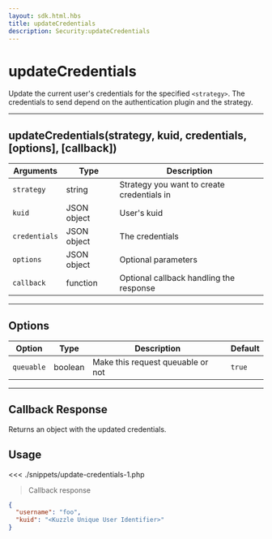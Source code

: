 ```yaml
---
layout: sdk.html.hbs
title: updateCredentials
description: Security:updateCredentials
---
```


# updateCredentials

Update the current user's credentials for the specified `<strategy>`. The credentials to send depend on the authentication plugin and the strategy.

---

## updateCredentials(strategy, kuid, credentials, [options], [callback])

| Arguments     | Type        | Description                                |
| ------------- | ----------- | ------------------------------------------ |
| `strategy`    | string      | Strategy you want to create credentials in |
| `kuid`        | JSON object | User's kuid                                |
| `credentials` | JSON object | The credentials                            |
| `options`     | JSON object | Optional parameters                        |
| `callback`    | function    | Optional callback handling the response    |

---

## Options

| Option     | Type    | Description                       | Default |
| ---------- | ------- | --------------------------------- | ------- |
| `queuable` | boolean | Make this request queuable or not | `true`  |

---

## Callback Response

Returns an object with the updated credentials.

## Usage

<<< ./snippets/update-credentials-1.php

> Callback response

```json
{
  "username": "foo",
  "kuid": "<Kuzzle Unique User Identifier>"
}
```
